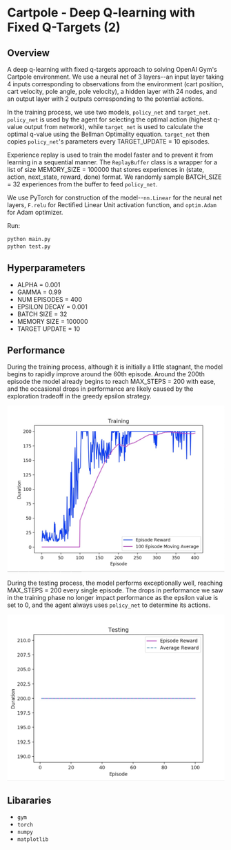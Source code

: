 # Cartpole - Deep Q-learning with Fixed Q-Targets (2)

## Overview
A deep q-learning with fixed q-targets approach to solving OpenAI Gym's Cartpole environment. We use a neural net of 3 layers--an input layer taking 4 inputs corresponding to observations from the environment (cart position, cart velocity, pole angle, pole velocity), a hidden layer with 24 nodes, and an output layer with 2 outputs corresponding to the potential actions.

In the training process, we use two models, `policy_net` and `target_net`. `policy_net` is used by the agent for selecting the optimal action (highest q-value output from network), while `target_net` is used to calculate the optimal q-value using the Bellman Optimality equation. `target_net` then copies `policy_net`'s parameters every TARGET_UPDATE = 10 episodes.

Experience replay is used to train the model faster and to prevent it from learning in a sequential manner. The `ReplayBuffer` class is a wrapper for a list of size MEMORY_SIZE = 100000 that stores experiences in (state, action, next_state, reward, done) format. We randomly sample BATCH_SIZE = 32 experiences from the buffer to feed `policy_net`.

We use PyTorch for construction of the model--`nn.Linear` for the neural net layers, `F.relu` for Rectified Linear Unit activation function, and `optim.Adam` for Adam optimizer.

Run:
```bash
python main.py
python test.py
```

## Hyperparameters
- ALPHA = 0.001
- GAMMA = 0.99
- NUM EPISODES = 400
- EPSILON DECAY = 0.001
- BATCH SIZE = 32
- MEMORY SIZE = 100000
- TARGET UPDATE = 10

## Performance
During the training process, although it is initially a little stagnant, the model begins to rapidly improve around the 60th episode. Around the 200th episode the model already begins to reach MAX_STEPS = 200 with ease, and the occasional drops in performance are likely caused by the exploration tradeoff in the greedy epsilon strategy.

<img src="res/training-pic.jpg" alt="drawing" width="550"/>

During the testing process, the model performs exceptionally well, reaching MAX_STEPS = 200 every single episode. The drops in performance we saw in the training phase no longer impact performance as the epsilon value is set to 0, and the agent always uses `policy_net` to determine its actions.

<img src="res/testing-pic.jpg" alt="drawing" width="550"/>

## Libararies
- `gym`
- `torch`
- `numpy`
- `matplotlib`
